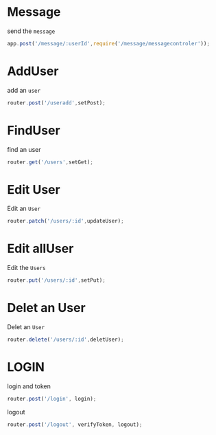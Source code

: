 # Message 

send the `message`

```js
app.post('/message/:userId',require('/message/messagecontroler'));
```
# AddUser 

add an `user`

```js
router.post('/useradd',setPost);
```
# FindUser 

find an user 

```js
router.get('/users',setGet); 
```
# Edit User 

Edit an `User`

```js
router.patch('/users/:id',updateUser);
```
# Edit allUser

Edit the `Users`
```js
router.put('/users/:id',setPut);
```

# Delet an User 

Delet an `User`
```js
router.delete('/users/:id',deletUser);
```
# LOGIN 

login and token
```js
router.post('/login', login);
```

logout 
```js
router.post('/logout', verifyToken, logout);
```
